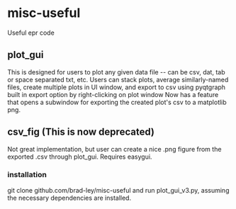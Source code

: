 # misc-useful
Useful epr code

## plot_gui
This is designed for users to plot any given data file -- can be csv, dat, tab or space separated txt, etc.
Users can stack plots, average similarly-named files, create multiple plots in UI window, and export to csv using pyqtgraph built in export option by right-clicking on plot window
Now has a feature that opens a subwindow for exporting the created plot's csv to a matplotlib png.


## csv_fig (This is now deprecated)
Not great implementation, but user can create a nice .png figure from the exported .csv through plot_gui. Requires easygui.

### installation
git clone github.com/brad-ley/misc-useful and run plot_gui_v3.py, assuming the necessary dependencies are installed.
